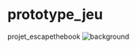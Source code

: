 # prototype_jeu
projet_escapethebook
![background](https://user-images.githubusercontent.com/61380280/216767399-e9fa2a8b-bc3b-4837-9539-ae09ab24070f.png)
